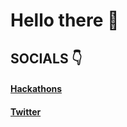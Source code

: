 # Hello there 👋

## SOCIALS 👇

#### [Hackathons](https://devpost.com/DRACrY0?ref_content=user-portfolio&ref_feature=portfolio&ref_medium=global-nav)

#### [Twitter](https://twitter.com/_DRACrY)
